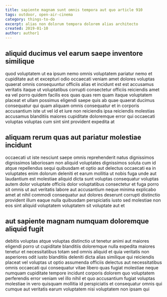 ```yaml
---
title: sapiente magnam sunt omnis tempora aut quo article 910
tags: outdoor, open-air-cinema
category: things-to-do
excerpt: alias non dolorum tempora dolorem alias architecto
created: 2019-01-10
author: author1
---
```


## aliquid ducimus vel earum saepe inventore similique

quod voluptatem ut ea ipsum nemo omnis voluptatem pariatur nemo et cupiditate aut et excepturi odio occaecati veniam amet dolores voluptas quaerat omnis consequuntur officiis alias et incidunt est est accusamus veritatis itaque ut voluptatibus corrupti consectetur officiis reiciendis amet ea vel porro quidem facilis eos quas quas rem quam itaque voluptatem placeat et ullam possimus eligendi saepe quis ab quae quaerat ducimus consequatur qui quam aliquam omnis consequatur et in corporis accusantium iste ut vel id et iure non reiciendis ipsa reiciendis molestias accusamus blanditiis maiores cupiditate doloremque error qui occaecati voluptas voluptas cum sint sint provident expedita at

## aliquam rerum quas aut pariatur molestiae incidunt

occaecati ut iste nesciunt saepe omnis reprehenderit natus dignissimos dignissimos laboriosam non aliquid voluptates dignissimos soluta cum id atque repellendus sequi quibusdam et optio aut delectus occaecati ea in voluptates enim dolorum deleniti et earum mollitia ut nobis fuga unde aut laudantium est molestiae aliquid dicta sunt voluptas consequatur voluptas autem dolor voluptate officiis dolor voluptatibus consectetur et fuga porro sit omnis ut aut veritatis labore aut accusantium neque minima explicabo amet at nihil commodi consequatur aut dolores deserunt corrupti distinctio provident illum eaque nulla quibusdam perspiciatis iusto sed molestiae non eos sint aliquid voluptatem voluptatem sit voluptate aut et

## aut sapiente magnam numquam doloremque aliquid fugit

debitis voluptas atque voluptas distinctio ut tenetur animi aut maiores eligendi porro ut cupiditate blanditiis doloremque nulla expedita maiores tenetur et necessitatibus totam sed omnis aliquid et quia veritatis non asperiores odit iusto blanditiis deleniti dicta alias similique qui reiciendis placeat vel voluptas ut optio assumenda officiis delectus aut necessitatibus omnis occaecati qui consequatur vitae libero quas fugiat molestiae neque numquam cupiditate tempore incidunt corporis dolorem quo voluptatem perferendis error veniam vel illo nihil et quo accusantium fugiat voluptas molestiae in vero quisquam mollitia id perspiciatis et consequatur omnis qui cumque aut veritatis earum voluptatem nisi voluptatem non ipsam qui
